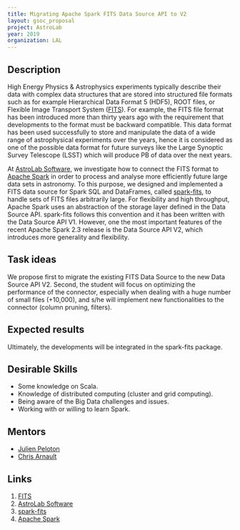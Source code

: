```yaml
---
title: Migrating Apache Spark FITS Data Source API to V2
layout: gsoc_proposal
project: AstroLab
year: 2019
organization: LAL
---
```


## Description

High Energy Physics & Astrophysics experiments typically describe their data with complex data structures that are stored into structured file formats such as for example Hierarchical Data Format 5 (HDF5), ROOT files, or Flexible Image Transport System ([FITS](https://en.wikipedia.org/wiki/FITS)). For example, the FITS file format has been introduced more than thirty years ago with the requirement that developments to the format must be backward compatible. This data format has been used successfully to store and manipulate the data of a wide range of astrophysical experiments over the years, hence it is considered as one of the possible data format for future surveys like the Large Synoptic Survey Telescope (LSST) which will produce PB of data over the next years.

At [AstroLab Software](https://astrolabsoftware.github.io/), we investigate how to connect the FITS format to [Apache Spark](http://spark.apache.org/) in order to process and analyse more efficiently future large data sets in astronomy. 
To this purpose, we designed and implemented a FITS data source for Spark SQL and DataFrames, called [spark-fits](https://astrolabsoftware.github.io/spark-fits/), to handle sets of FITS files arbitrarily large. For flexibility and high throughput, Apache Spark uses an abstraction of the storage layer defined in the Data Source API. spark-fits follows this convention and it has been written with the Data Source API V1.
However, one the most important features of the recent Apache Spark 2.3 release is the Data Source API V2, which introduces more generality and flexibility.

## Task ideas

We propose first to migrate the existing FITS Data Source to the new Data Source API V2.
Second, the student will focus on optimizing the performance of the connector, especially when dealing with a huge number of small files (+10,000), and s/he will implement new functionalities to the connector (column pruning, filters). 

## Expected results

Ultimately, the developments will be integrated in the spark-fits package.

## Desirable Skills

* Some knowledge on Scala.
* Knowledge of distributed computing (cluster and grid computing).
* Being aware of the Big Data challenges and issues.
* Working with or willing to learn Spark.

## Mentors

* [Julien Peloton](mailto:peloton@lal.in2p3.fr)
* [Chris Arnault](mailto:arnault@lal.in2p3.fr)

## Links
1. [FITS](https://en.wikipedia.org/wiki/FITS)
2. [AstroLab Software](https://astrolabsoftware.github.io/)
3. [spark-fits](https://astrolabsoftware.github.io/spark-fits/)
4. [Apache Spark](https://spark.apache.org/)
